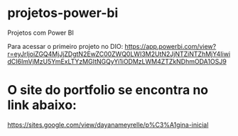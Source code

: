 # projetos-power-bi
Projetos com Power BI

Para acessar o primeiro projeto no DIO: https://app.powerbi.com/view?r=eyJrIjoiZGQ4MjJjZDgtN2EwZC00ZWQ0LWI3M2UtN2JjNTZiNTZhMjY4IiwidCI6ImVjMzU5YmExLTYzMGItNGQyYi1iODMzLWM4ZTZkNDhmODA1OSJ9

# O site do portfolio se encontra no link abaixo:
https://sites.google.com/view/dayanameyrelle/p%C3%A1gina-inicial
